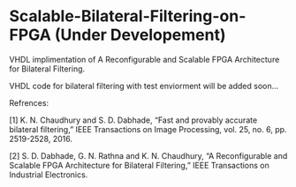 # Scalable-Bilateral-Filtering-on-FPGA (Under Developement)

VHDL implimentation of A Reconfigurable and Scalable FPGA Architecture for Bilateral Filtering.

VHDL code for bilateral filtering with test enviorment will be added soon...


Refrences:

[1] K. N. Chaudhury and S. D. Dabhade, “Fast and provably accurate bilateral filtering,” IEEE Transactions on Image Processing, vol. 25, no. 6, pp. 2519-2528, 2016.

[2] S. D. Dabhade, G. N. Rathna and K. N. Chaudhury, “A Reconfigurable and Scalable FPGA Architecture for Bilateral Filtering,” IEEE Transactions on Industrial Electronics.

